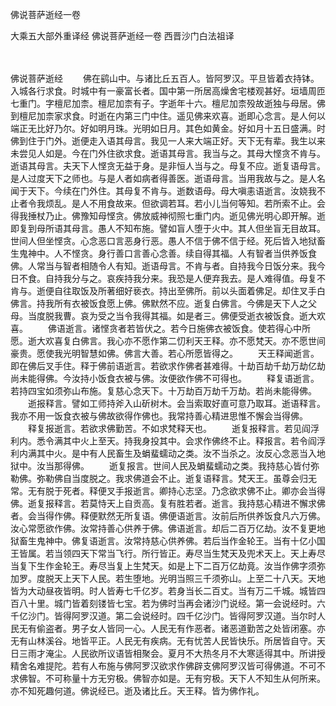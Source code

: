 佛说菩萨逝经一卷


大乘五大部外重译经
佛说菩萨逝经一卷
西晋沙门白法祖译


　　

佛说菩萨逝经
　　佛在鹞山中。与诸比丘五百人。皆阿罗汉。平旦皆着衣持钵。入城各行求食。时城中有一豪富长者。国中第一所居高燥舍宅楼观甚好。垣墙周匝七重门。字檀尼加柰。檀尼加柰有子。字逝年十六。檀尼加柰殁故逝独与母居。佛到檀尼加柰家求食。时逝在内第三门中住。遥见佛来欢喜。逝即心念言。是人何以端正无比好乃尔。好如明月珠。光明如日月。其色如黄金。好如月十五日盛满。时佛到住于门外。逝便走入语其母言。我见一人来大端正好。天下无有辈。我生以来未尝见人如是。今在门外住欲求食。逝语其母言。我当与之。其母大悭贪不肯与。逝语其母言。夫天下人悭贪无益于身。是非恒人当与之。母复不应。逝复语母言。是人过度天下之师也。与是人者如病者得善医。逝语母言。当用我故与之。是人名闻于天下。今续在门外住。其母复不肯与。逝数语母。母大嗔恚语逝言。汝娆我不止者令我烦乱。是人不用食故来。但欲调若耳。若小儿当何等知。若所索不止。会得我捶杖乃止。佛豫知母悭贪。佛放威神彻照七重门内。逝见佛光明心即开解。逝即复到母所语其母言。愚人不知布施。譬如盲人堕于火中。其人但坐盲无目故耳。世间人但坐悭贪。心念恶口言恶身行恶。愚人不信于佛不信于经。死后皆入地狱畜生鬼神中。人不悭贪。身行善口言善心念善。续自得其福。人有智者当供养饭食佛。人常当与智者相随令人有知。逝语母言。不肯与者。自持我今日饭分来。我今日不食。自持我分与之。哀疾持我分来。我恐是人便弃我去。是人难得值。母复不肯与。逝便自往取饭及所著细好亵衣。持出至佛所。前以头面着佛足。却住叉手白佛言。持我所有衣被饭食愿上佛。佛默然不应。逝复白佛言。今佛是天下人之父母。当度脱我曹。哀为受之当令我得其福。如是者三。佛便受逝衣被饭食。逝大欢喜。
　　佛语逝言。诸悭贪者若皆伏之。若今日施佛衣被饭食。使若得心中所愿。逝大欢喜复白佛言。我心亦不愿作第二忉利天王释。亦不愿梵天。亦不愿世间豪贵。愿使我光明智慧如佛。佛言大善。若心所愿皆得之。
　　天王释闻逝言。即在佛后叉手住。释于佛前语逝言。若欲求作佛者甚难得。十劫百劫千劫万劫亿劫尚未能得佛。今汝持小饭食衣被与佛。汝便欲作佛不可得也。
　　释复语逝言。若持四宝如须弥山布施。复慈心念天下。十万劫百万劫千万劫。若尚未能得佛。
　　逝报释言。譬如工师持斧入山斫树木。会当索取好直可意乃取耳。逝语释言。我亦不用一饭食衣被与佛故欲得作佛也。我常持善心精进思惟不懈会当得佛。
　　释复报逝言。若欲求佛勤苦。不如求梵释天也。
　　逝复报释言。若见阎浮利内。悉令满其中火上至天。持我身投其中。会求作佛终不止。释报言。若令阎浮利内满其中火。是中有人民畜生及蜎蜚蠕动之类。汝不当杀之。汝反心念恶当入地狱中。汝当那得佛。
　　逝复报言。世间人民及蜎蜚蠕动之类。我持慈心皆付弥勒佛。弥勒佛自当度脱之。我求佛道会不止。逝复语释言。梵天王。虽尊会归无常。无有脱于死者。释便叉手报逝言。卿持心志坚。乃念欲求佛不止。卿亦会当得佛。逝复报释言。若莫恃天上自贡高。复有胜若者。逝言。我持慈心精进不懈求佛者。会当得作佛。释便默然无所复语。佛便语逝言。汝前后所供养饭食凡六万佛。汝心常愿欲作佛。汝常持善心供养于佛。佛语逝言。却后二百万亿劫。汝不复更地狱畜生鬼神中。佛复语逝言。汝常持慈心供养佛。若后当作金轮王。当有十亿小国王皆属。若当领四天下常当飞行。所行皆正。寿尽当生梵天及兜术天上。天上寿尽当复下生作金轮王。寿尽当复上生梵天。如是上下二百万亿劫竟。汝当作佛字须弥加罗。度脱天上天下人民。若生堕地。光明当照三千须弥山。上至二十八天。天地皆为大动昼夜皆明。时人皆寿七千亿岁。若身当长二百丈。当有万二千城。城皆四百八十里。城门皆着刻镂皆七宝。若为佛时当再会诸沙门说经。第一会说经时。六千亿沙门。皆得阿罗汉道。第二会说经时。四千亿沙门。皆得阿罗汉道。当尔时人民无有偷盗者。男子女人皆同一心。人民无有作恶者。诸恶道勤苦之处皆闭塞。亦无有山林溪谷。地皆平正。人民无有疾病。无有忧苦人民皆快乐。所居皆自守。天日三雨才淹尘。人民欲所议语皆相聚会。夏月不大热冬月不大寒适得其中。所讲授精舍名难提陀。若有人布施与佛阿罗汉欲求作佛辟支佛阿罗汉皆可得佛道。不可不求佛智。不可称量十方无穷极。佛智亦如是。无有穷极。天下人不知生从何所来。亦不知死趣何道。佛说经已。逝及诸比丘。天王释。皆为佛作礼。


